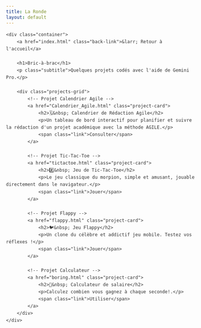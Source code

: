 ```yaml
---
title: La Ronde
layout: default
---
```


<!DOCTYPE html>
<html lang="fr">
<head>
    <meta charset="UTF-8">
    <meta name="viewport" content="width=device-width, initial-scale=1.0">
    <title>Bric-à-brac</title>
    <!-- Ce code utilise des styles simples qui devraient bien s'intégrer à votre site. -->
    <style>
        body {
            font-family: -apple-system, BlinkMacSystemFont, "Segoe UI", Roboto, Helvetica, Arial, sans-serif;
            line-height: 1.6;
            color: #333;
            background-color: #fdfdfd;
            margin: 0;
            padding: 2rem;
        }
        .container {
            max-width: 900px;
            margin: 0 auto;
        }
        h1 {
            text-align: center;
            margin-bottom: 1rem; /* Espace réduit pour le sous-titre */
            font-size: 2.5rem;
        }
        .subtitle {
            text-align: center;
            margin-top: 0;
            margin-bottom: 2.5rem;
            color: #777;
            font-size: 0.9rem;
        }
        .projects-grid {
            display: grid;
            grid-template-columns: repeat(auto-fit, minmax(280px, 1fr));
            gap: 1.5rem;
        }
        .project-card {
            border: 1px solid #e0e0e0;
            border-radius: 8px;
            padding: 1.5rem;
            background-color: #ffffff;
            transition: transform 0.2s, box-shadow 0.2s;
            text-decoration: none;
            color: inherit;
            display: flex;
            flex-direction: column;
        }
        .project-card:hover {
            transform: translateY(-5px);
            box-shadow: 0 4px 12px rgba(0,0,0,0.08);
        }
        .project-card h2 {
            margin-top: 0;
            font-size: 1.25rem;
        }
        .project-card p {
            flex-grow: 1;
            color: #666;
            margin-bottom: 1.5rem;
        }
        .project-card .link {
            display: inline-block;
            background-color: #333;
            color: #fff;
            padding: 0.5rem 1rem;
            border-radius: 4px;
            text-decoration: none;
            text-align: center;
            font-weight: bold;
        }
        .back-link {
            display: inline-block;
            margin-bottom: 2rem;
            color: #555;
            text-decoration: none;
        }
    </style>
</head>
<body>

    <div class="container">
        <a href="index.html" class="back-link">&larr; Retour à l'accueil</a>
        
        <h1>Bric-à-brac</h1>
        <p class="subtitle">Quelques projets codés avec l'aide de Gemini Pro.</p>

        <div class="projects-grid">
            <!-- Projet Calendrier Agile -->
            <a href="Calendrier_Agile.html" class="project-card">
                <h2>🗓️&nbsp; Calendrier de Rédaction Agile</h2>
                <p>Un tableau de bord interactif pour planifier et suivre la rédaction d'un projet académique avec la méthode AGILE.</p>
                <span class="link">Consulter</span>
            </a>
            
            <!-- Projet Tic-Tac-Toe -->
            <a href="tictactoe.html" class="project-card">
                <h2>#️⃣&nbsp; Jeu de Tic-Tac-Toe</h2>
                <p>Le jeu classique du morpion, simple et amusant, jouable directement dans le navigateur.</p>
                <span class="link">Jouer</span>
            </a>

            <!-- Projet Flappy -->
            <a href="flappy.html" class="project-card">
                <h2>🐦&nbsp; Jeu Flappy</h2>
                <p>Un clone du célèbre et addictif jeu mobile. Testez vos réflexes !</p>
                <span class="link">Jouer</span>
            </a>

            <!-- Projet Calculateur -->
            <a href="boring.html" class="project-card">
                <h2>🧮&nbsp; Calculateur de salaire</h2>
                <p>Calculez combien vous gagnez à chaque seconde!.</p>
                <span class="link">Utiliser</span>
            </a>
        </div>
    </div>

</body>
</html>


